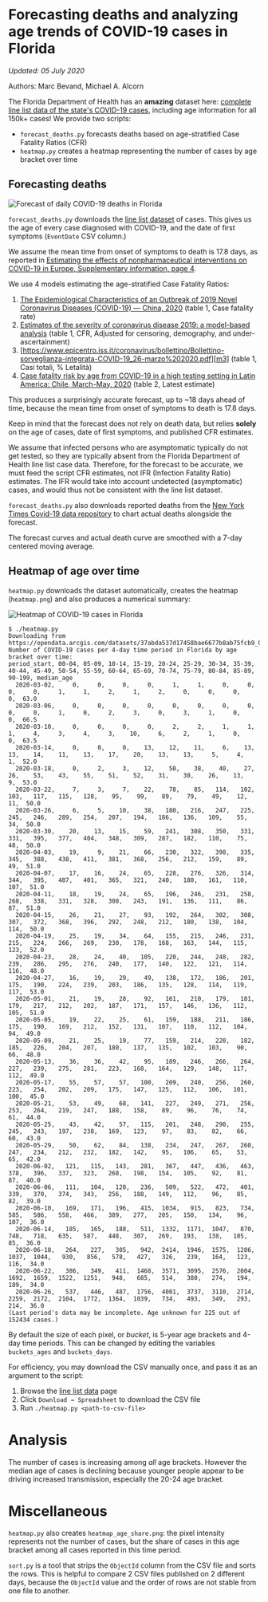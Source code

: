 # Forecasting deaths and analyzing age trends of COVID-19 cases in Florida

*Updated: 05 July 2020*

Authors: Marc Bevand, Michael A. Alcorn

The Florida Department of Health has an **amazing** dataset here: [complete line
list data of the state's COVID-19 cases][dataset], including age information
for all 150k+ cases! We provide two scripts:
* `forecast_deaths.py` forecasts deaths based on age-stratified Case Fatality Ratios (CFR)
* `heatmap.py` creates a heatmap representing the number of cases by age bracket over time

## Forecasting deaths

![Forecast of daily COVID-19 deaths in Florida](forecast_deaths_published.png)

`forecast_deaths.py` downloads the [line list dataset][dataset] of cases. This
gives us the age of every case diagnosed with COVID-19, and the date of first
symptoms (`EventDate` CSV column.)

We assume the mean time from onset of symptoms to death is 17.8 days, as reported in
[Estimating the effects of nonpharmaceutical interventions on COVID-19 in Europe, Supplementary information, page 4][o2d].

We use 4 models estimating the age-stratified Case Fatality Ratios:

1. [The Epidemiological Characteristics of an Outbreak of 2019 Novel Coronavirus Diseases (COVID-19) — China, 2020][m1] (table 1, Case fatality rate)
1. [Estimates of the severity of coronavirus disease 2019: a model-based analysis][m2] (table 1, CFR, Adjusted for censoring, demography, and under-ascertainment)
1. [https://www.epicentro.iss.it/coronavirus/bollettino/Bollettino-sorveglianza-integrata-COVID-19_26-marzo%202020.pdf][m3] (table 1, Casi totali, % Letalità)
1. [Case fatality risk by age from COVID-19 in a high testing setting in Latin America: Chile, March-May, 2020][m4] (table 2, Latest estimate)

This produces a surprisingly accurate forecast, up to ~18 days ahead of time,
because the mean time from onset of symptoms to death is 17.8 days.

Keep in mind that the forecast does not rely on death data, but relies
**solely** on the age of cases, date of first symptoms, and published CFR
estimates.

We assume that infected persons who are asymptomatic typically do not get
tested, so they are typically absent from the Florida Department of Health line list
case data. Therefore, for the forecast to be accurate, we must feed the script
CFR estimates, not IFR (Infection Fatality Ratio) estimates. The IFR would take
into account undetected (asymptomatic) cases, and would thus not be
consistent with the line list dataset.

`forecast_deaths.py` also downloads reported deaths from the [New York Times
Covid-19 data repository][nyt] to chart actual deaths alongside the forecast.

The forecast curves and actual death curve are smoothed with a 7-day centered moving average.

## Heatmap of age over time

`heatmap.py` downloads the dataset automatically, creates the heatmap
(`heatmap.png`) and also produces a numerical summary:

![Heatmap of COVID-19 cases in Florida](heatmap_published.png)

```
$ ./heatmap.py
Downloading from https://opendata.arcgis.com/datasets/37abda537d17458bae6677b8ab75fcb9_0.csv...
Number of COVID-19 cases per 4-day time period in Florida by age bracket over time:
period_start, 00-04, 05-09, 10-14, 15-19, 20-24, 25-29, 30-34, 35-39, 40-44, 45-49, 50-54, 55-59, 60-64, 65-69, 70-74, 75-79, 80-84, 85-89, 90-199, median_age
  2020-03-02,     0,     0,     0,     0,     1,     1,     0,     0,     0,     0,     1,     1,     2,     1,     2,     0,     0,     0,     0,  63.0
  2020-03-06,     0,     0,     0,     0,     0,     0,     0,     0,     0,     0,     1,     0,     2,     3,     0,     3,     1,     0,     0,  66.5
  2020-03-10,     0,     0,     0,     0,     2,     2,     1,     1,     1,     4,     3,     4,     3,    10,     6,     2,     1,     0,     0,  63.5
  2020-03-14,     0,     0,     0,    13,    12,    11,     6,    13,    13,    14,    11,    13,    17,    20,    13,    13,     5,     4,     1,  52.0
  2020-03-18,     0,     2,     3,    12,    50,    38,    40,    27,    26,    53,    43,    55,    51,    52,    31,    30,    26,    13,     9,  53.0
  2020-03-22,     7,     3,     7,    22,    78,    85,   114,   102,   103,   117,   115,   128,    95,    99,    89,    79,    49,    12,    11,  50.0
  2020-03-26,     6,     5,    10,    38,   180,   216,   247,   225,   245,   246,   289,   254,   207,   194,   186,   136,   109,    55,    34,  50.0
  2020-03-30,    20,    13,    15,    59,   241,   308,   350,   331,   331,   395,   377,   404,   348,   309,   287,   182,   110,    75,    48,  50.0
  2020-04-03,    19,     9,    21,    66,   230,   322,   398,   335,   345,   388,   438,   411,   381,   368,   256,   212,   159,    89,    49,  51.0
  2020-04-07,    17,    16,    24,    65,   228,   276,   326,   314,   344,   395,   407,   401,   365,   321,   240,   180,   161,   110,   107,  51.0
  2020-04-11,    18,    19,    24,    65,   196,   246,   231,   258,   268,   338,   331,   328,   308,   243,   191,   136,   111,    86,    87,  51.0
  2020-04-15,    26,    21,    27,    93,   192,   264,   302,   308,   307,   372,   368,   396,   292,   248,   212,   180,   138,   104,   114,  50.0
  2020-04-19,    25,    19,    34,    64,   155,   215,   246,   231,   215,   224,   266,   269,   230,   178,   168,   163,   144,   115,   123,  52.0
  2020-04-23,    28,    24,    40,   105,   220,   244,   248,   282,   239,   286,   295,   276,   240,   177,   140,   122,   121,   114,   116,  48.0
  2020-04-27,    16,    19,    29,    49,   138,   172,   186,   201,   175,   190,   224,   239,   203,   186,   135,   128,   114,   119,   117,  53.0
  2020-05-01,    21,    19,    28,    92,   161,   210,   179,   181,   179,   217,   212,   202,   187,   171,   157,   146,   136,   112,   105,  51.0
  2020-05-05,    19,    22,    25,    61,   159,   188,   211,   186,   175,   190,   169,   212,   152,   131,   107,   110,   112,   104,    94,  49.0
  2020-05-09,    21,    25,    19,    77,   159,   214,   220,   182,   185,   226,   204,   207,   180,   137,   135,   102,   103,    90,    66,  48.0
  2020-05-13,    36,    36,    42,    95,   189,   246,   266,   264,   227,   239,   275,   281,   223,   168,   164,   129,   148,   117,   112,  49.0
  2020-05-17,    55,    57,    57,   100,   209,   240,   256,   260,   223,   254,   202,   209,   175,   147,   125,   112,   106,   101,   100,  45.0
  2020-05-21,    53,    49,    68,   141,   227,   249,   271,   256,   253,   264,   219,   247,   188,   158,    89,    96,    76,    74,    61,  44.0
  2020-05-25,    43,    42,    57,   115,   201,   248,   290,   255,   245,   243,   197,   238,   169,   123,    97,    83,    82,    66,    60,  43.0
  2020-05-29,    50,    62,    84,   138,   234,   247,   267,   260,   247,   234,   212,   232,   182,   142,    95,   106,    65,    53,    65,  42.0
  2020-06-02,   121,   115,   143,   281,   367,   447,   436,   463,   378,   396,   337,   323,   268,   198,   154,   105,    92,    81,    87,  40.0
  2020-06-06,   111,   104,   120,   236,   509,   522,   472,   401,   339,   370,   374,   343,   256,   188,   149,   112,    96,    85,    82,  39.0
  2020-06-10,   169,   171,   196,   415,  1034,   915,   823,   734,   585,   586,   558,   466,   389,   277,   205,   150,   134,    96,   107,  36.0
  2020-06-14,   185,   165,   188,   511,  1332,  1171,  1047,   870,   748,   718,   635,   587,   448,   307,   269,   193,   138,   105,    85,  36.0
  2020-06-18,   264,   227,   305,   942,  2414,  1946,  1575,  1286,  1037,  1044,   930,   856,   578,   427,   326,   239,   164,   123,   116,  34.0
  2020-06-22,   386,   349,   411,  1468,  3571,  3095,  2576,  2004,  1692,  1659,  1522,  1251,   948,   685,   514,   380,   274,   194,   189,  34.0
  2020-06-26,   537,   446,   487,  1756,  4001,  3737,  3110,  2714,  2259,  2172,  2104,  1772,  1364,  1039,   734,   493,   349,   293,   214,  36.0
(Last period's data may be incomplete. Age unknown for 225 out of 152434 cases.)
```

By default the size of each pixel, or *bucket*, is 5-year age brackets and 4-day
time periods. This can be changed by editing the variables `buckets_ages` and `buckets_days`.

For efficiency, you may download the CSV manually once, and pass it as an argument
to the script:

1. Browse the [line list data][dataset] page
1. Click `Download → Spreadsheet` to download the CSV file
1. Run `./heatmap.py <path-to-csv-file>`

# Analysis

The number of cases is increasing among *all* age brackets. However the median age of
cases is declining because younger people appear to be driving increased transmission,
especially the 20-24 age bracket.

# Miscellaneous

`heatmap.py` also creates `heatmap_age_share.png`: the pixel intensity represents
not the number of cases, but the share of cases in this age bracket among all
cases reported in this time period.

`sort.py` is a tool that strips the `ObjectId` column from the CSV file and sorts the
rows. This is helpful to compare 2 CSV files published on 2 different days, because
the `ObjectId` value and the order of rows are not stable from one file to another.

[dataset]: https://open-fdoh.hub.arcgis.com/datasets/florida-covid19-case-line-data
[nyt]: https://raw.githubusercontent.com/nytimes/covid-19-data/master/us-states.csv
[o2d]: https://static-content.springer.com/esm/art%3A10.1038%2Fs41586-020-2405-7/MediaObjects/41586_2020_2405_MOESM1_ESM.pdf
[m1]: http://weekly.chinacdc.cn/en/article/doi/10.46234/ccdcw2020.032
[m2]: https://www.thelancet.com/journals/laninf/article/PIIS1473-3099(20)30243-7/fulltext
[m3]: https://www.epicentro.iss.it/coronavirus/bollettino/Bollettino-sorveglianza-integrata-COVID-19_26-marzo%202020.pdf
[m4]: https://www.medrxiv.org/content/10.1101/2020.05.25.20112904v1
